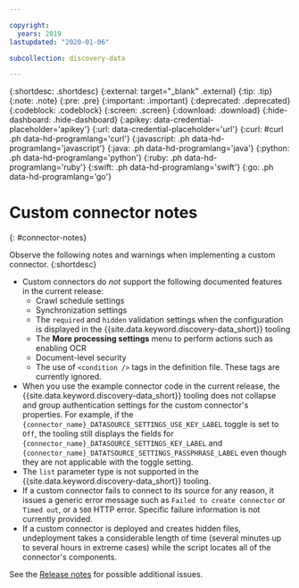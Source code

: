 ```yaml
---

copyright:
  years: 2019
lastupdated: "2020-01-06"

subcollection: discovery-data

---
```


{:shortdesc: .shortdesc}
{:external: target="_blank" .external}
{:tip: .tip}
{:note: .note}
{:pre: .pre}
{:important: .important}
{:deprecated: .deprecated}
{:codeblock: .codeblock}
{:screen: .screen}
{:download: .download}
{:hide-dashboard: .hide-dashboard}
{:apikey: data-credential-placeholder='apikey'} 
{:url: data-credential-placeholder='url'}
{:curl: #curl .ph data-hd-programlang='curl'}
{:javascript: .ph data-hd-programlang='javascript'}
{:java: .ph data-hd-programlang='java'}
{:python: .ph data-hd-programlang='python'}
{:ruby: .ph data-hd-programlang='ruby'}
{:swift: .ph data-hd-programlang='swift'}
{:go: .ph data-hd-programlang='go'}

# Custom connector notes
{: #connector-notes}

Observe the following notes and warnings when implementing a custom connector.
{:shortdesc}

  - Custom connectors do _not_ support the following documented features in the current release:
    - Crawl schedule settings
    - Synchronization settings
    - The `required` and `hidden` validation settings when the configuration is displayed in the {{site.data.keyword.discovery-data_short}} tooling
    - The **More processing settings** menu to perform actions such as enabling OCR
    - Document-level security
    - The use of `<condition />` tags in the definition file. These tags are currently ignored.
  - When you use the example connector code in the current release, the {{site.data.keyword.discovery-data_short}} tooling does not collapse and group authentication settings for the custom connector's properties. For example, if the `{connector_name}_DATASOURCE_SETTINGS_USE_KEY_LABEL` toggle is set to `Off`, the tooling still displays the fields for `{connector_name}_DATASOURCE_SETTINGS_KEY_LABEL` and `{connector_name}_DATATSOURCE_SETTINGS_PASSPHRASE_LABEL` even though they are not applicable with the toggle setting.
  - The `list` parameter type is not supported in the {{site.data.keyword.discovery-data_short}} tooling.
  - If a custom connector fails to connect to its source for any reason, it issues a generic error message such as `Failed to create connector` or `Timed out`, or a `500` HTTP error. Specific failure information is not currently provided.
  - If a custom connector is deployed and creates hidden files, undeployment takes a considerable length of time (several minutes up to several hours in extreme cases) while the script locates all of the connector's components.

  See the [Release notes](/docs/services/discovery-data?topic=discovery-data-release-notes) for possible additional issues.



